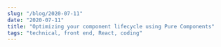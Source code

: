 ```yaml
---
slug: "/blog/2020-07-11"
date: "2020-07-11"
title: "Optimizing your component lifecycle using Pure Components"
tags: "technical, front end, React, coding"
---
```



